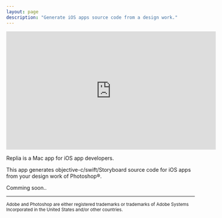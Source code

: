 ```yaml
---
layout: page
description: "Generate iOS apps source code from a design work."
---
```


<iframe width="560" height="315" src="https://www.youtube.com/embed/dJHqwhBItSg?rel=0" frameborder="0" allowfullscreen></iframe>

Replia is a Mac app for iOS app developers.

This app generates objective-c/swift/Storyboard source code for iOS apps from your design work of Photoshop®.

Comming soon..

---

<sup>Adobe and Photoshop are either registered trademarks or trademarks of Adobe Systems Incorporated in the
United States and/or other countries. </sup>

